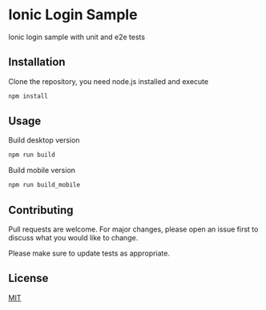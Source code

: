 # Ionic Login Sample

Ionic login sample with unit and e2e tests

## Installation

Clone the repository, you need node.js installed and execute

```bash
npm install
```

## Usage

Build desktop version
```bash
npm run build
```

Build mobile version
```bash
npm run build_mobile
```


## Contributing
Pull requests are welcome. For major changes, please open an issue first to discuss what you would like to change.

Please make sure to update tests as appropriate.

## License
[MIT](https://choosealicense.com/licenses/mit/)